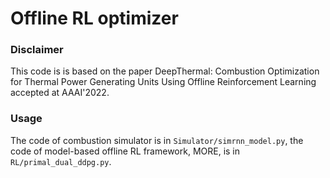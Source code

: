 # Offline RL optimizer

### Disclaimer
This code is is based on  the paper DeepThermal: Combustion Optimization for Thermal Power Generating Units Using Offline Reinforcement Learning accepted at AAAI'2022. 

### Usage
The code of combustion simulator is in `Simulator/simrnn_model.py`, the code of model-based offline RL framework, MORE, is in `RL/primal_dual_ddpg.py`.



